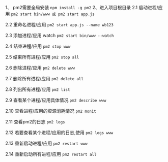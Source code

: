 1、 pm2需要全局安装
`npm install -g pm2`
2、进入项目根目录
2.1 启动进程/应用 `pm2 start bin/www 或 pm2 start app.js`

2.2 重命名进程/应用 `pm2 start app.js --name wb123`

2.3 添加进程/应用 watch `pm2 start bin/www --watch`

2.4 结束进程/应用 `pm2 stop www`

2.5 结束所有进程/应用 `pm2 stop all`

2.6 删除进程/应用 `pm2 delete www`

2.7 删除所有进程/应用 `pm2 delete all`

2.8 列出所有进程/应用 `pm2 list`

2.9 查看某个进程/应用具体情况 `pm2 describe www`

2.10 查看进程/应用的资源消耗情况 `pm2 monit`

2.11 查看pm2的日志 `pm2 logs`

2.12 若要查看某个进程/应用的日志,使用 `pm2 logs www`

2.13 重新启动进程/应用 `pm2 restart www`

2.14 重新启动所有进程/应用 `pm2 restart all`